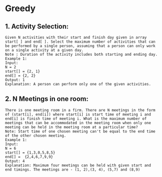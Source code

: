 # Greedy

## 1. Activity Selection:
    Given N activities with their start and finish day given in array start[ ] and end[ ]. Select the maximum number of activities that can be performed by a single person, assuming that a person can only work on a single activity at a given day.
    Note : Duration of the activity includes both starting and ending day.
    Example 1:
    Input:
    N = 2
    start[] = {2, 1}
    end[] = {2, 2}
    Output: 1
    Explanation: A person can perform only one of the given activities.  

## 2. N Meetings in one room:
    There is one meeting room in a firm. There are N meetings in the form of (start[i], end[i]) where start[i] is start time of meeting i and end[i] is finish time of meeting i. What is the maximum number of meetings that can be accommodated in the meeting room when only one meeting can be held in the meeting room at a particular time?
    Note: Start time of one chosen meeting can't be equal to the end time of the other chosen meeting.
    Example 1:
    Input:
    N = 6
    start[] = {1,3,0,5,8,5}
    end[] =  {2,4,6,7,9,9}
    Output: 4
    Explanation: Maximum four meetings can be held with given start and end timings. The meetings are - (1, 2),(3, 4), (5,7) and (8,9)
